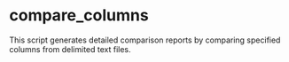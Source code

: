 # compare_columns
This script generates detailed comparison reports by comparing specified columns from delimited text files.
